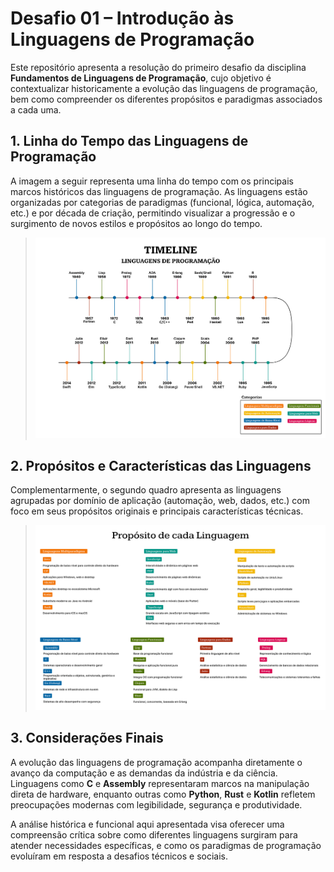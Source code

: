 # Desafio 01 – Introdução às Linguagens de Programação

Este repositório apresenta a resolução do primeiro desafio da disciplina **Fundamentos de Linguagens de Programação**, cujo objetivo é contextualizar historicamente a evolução das linguagens de programação, bem como compreender os diferentes propósitos e paradigmas associados a cada uma.

## 1. Linha do Tempo das Linguagens de Programação

A imagem a seguir representa uma linha do tempo com os principais marcos históricos das linguagens de programação. As linguagens estão organizadas por categorias de paradigmas (funcional, lógica, automação, etc.) e por década de criação, permitindo visualizar a progressão e o surgimento de novos estilos e propósitos ao longo do tempo.

> ![Linha do Tempo das Linguagens](timeline.jpg)

## 2. Propósitos e Características das Linguagens

Complementarmente, o segundo quadro apresenta as linguagens agrupadas por domínio de aplicação (automação, web, dados, etc.) com foco em seus propósitos originais e principais características técnicas.

> ![Propósitos das Linguagens](./propositos.jpg)

## 3. Considerações Finais

A evolução das linguagens de programação acompanha diretamente o avanço da computação e as demandas da indústria e da ciência. Linguagens como **C** e **Assembly** representaram marcos na manipulação direta de hardware, enquanto outras como **Python**, **Rust** e **Kotlin** refletem preocupações modernas com legibilidade, segurança e produtividade.

A análise histórica e funcional aqui apresentada visa oferecer uma compreensão crítica sobre como diferentes linguagens surgiram para atender necessidades específicas, e como os paradigmas de programação evoluíram em resposta a desafios técnicos e sociais.
